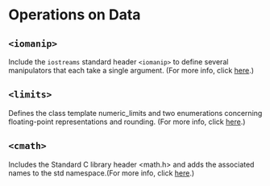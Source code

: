 # Operations on Data

## `<iomanip>`

Include the `iostreams` standard header `<iomanip>` to define several manipulators that each take a single argument. (For more info, click [here](https://docs.microsoft.com/en-us/cpp/standard-library/iomanip?view=msvc-170).)

## `<limits>`
Defines the class template numeric_limits and two enumerations concerning floating-point representations and rounding. (For more info, click [here](https://docs.microsoft.com/en-us/cpp/standard-library/limits?view=msvc-170).)

## `<cmath>`
Includes the Standard C library header <math.h> and adds the associated names to the std namespace.(For more info, click [here](https://docs.microsoft.com/en-us/cpp/standard-library/cmath?view=msvc-170).)